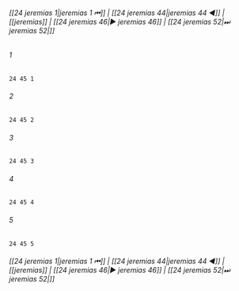 
###### [[24 jeremias 1|jeremias 1 ⏮]] | [[24 jeremias 44|jeremias 44 ◀]] | [[jeremias]] | [[24 jeremias 46|▶ jeremias 46]] | [[24 jeremias 52|⏭ jeremias 52|]]

###### 1
``` verse
24 45 1 
```
###### 2
``` verse
24 45 2 
```
###### 3
``` verse
24 45 3 
```
###### 4
``` verse
24 45 4 
```
###### 5
``` verse
24 45 5 
```

###### [[24 jeremias 1|jeremias 1 ⏮]] | [[24 jeremias 44|jeremias 44 ◀]] | [[jeremias]] | [[24 jeremias 46|▶ jeremias 46]] | [[24 jeremias 52|⏭ jeremias 52|]]

